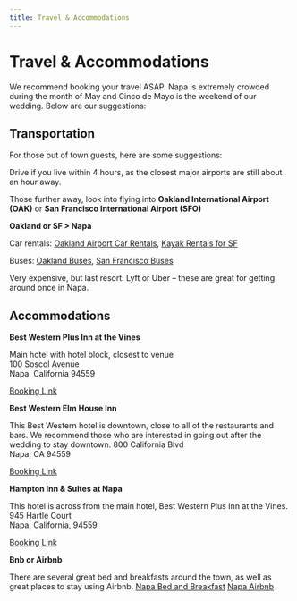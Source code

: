 ```yaml
---
title: Travel & Accommodations
---
```


# Travel & Accommodations

We recommend booking your travel ASAP. Napa is extremely crowded during the month of May and Cinco de Mayo is the weekend of our wedding. Below are our suggestions:

## Transportation

For those out of town guests, here are some suggestions:

Drive if you live within 4 hours, as the closest major airports are still about an hour away.

Those further away, look into flying into **Oakland International Airport (OAK)** or **San Francisco International Airport (SFO)**

**Oakland or SF > Napa**

Car rentals:
[Oakland Airport Car Rentals](http://www.oaklandairport.com/ground-transportation/car-rentals/),
[Kayak Rentals for SF](https://www.kayak.com/Cheap-San-Francisco-Car-Rentals.13852.cars.ksp)

Buses:
[Oakland Buses](https://www.wanderu.com/en/depart/Oakland),
[San Francisco Buses](https://www.wanderu.com/en/depart/SanFrancisco)

Very expensive, but last resort: Lyft or Uber – these are great for getting around once in Napa.

## Accommodations

**Best Western Plus Inn at the Vines**

Main hotel with hotel block, closest to venue  
100 Soscol Avenue  
Napa, California 94559

[Booking Link](http://book.bestwestern.com/bestwestern/groupSearch.do?groupId=7A6VN5Q3&propertyId=05371)

**Best Western Elm House Inn**

This Best Western hotel is downtown, close to all of the restaurants and bars. We recommend those who are interested in going out after the wedding to stay downtown.
800 California Blvd  
Napa, CA 94559  

[Booking Link](https://www.bestwestern.com/en_US/book/hotel-details.05572.html)

**Hampton Inn & Suites at Napa**

This hotel is across from the main hotel, Best Western Plus Inn at the Vines. 
945 Hartle Court  
Napa, California, 94559   

[Booking Link](http://hamptoninn3.hilton.com/en/hotels/california/hampton-inn-and-suites-napa-APCIGHX/index.html)

**Bnb or Airbnb**

There are several great bed and breakfasts around the town, as well as great places to stay using Airbnb.
[Napa Bed and Breakfast](https://www.bedandbreakfast.com/napa-california.html)
[Napa Airbnb](https://www.airbnb.com/s/Napa--CA/homes)
